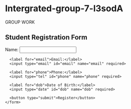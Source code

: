 # Intergrated-group-7-l3sodA
GROUP WORK <!DOCTYPE html>
<html lang="en">
<head>
  <meta charset="UTF-8">
  <meta name="viewport" content="width=device-width, initial-scale=1.0">
  <title>Student Registration Form</title>
  <link rel="stylesheet" href="styles.css">
</head>
<body>
  <div class="container">
    <h2>Student Registration Form</h2>
    <form action="submit.php" method="POST">
      <label for="name">Name:</label>
      <input type="text" id="name" name="name" required>
      
      <label for="email">Email:</label>
      <input type="email" id="email" name="email" required>
      
      <label for="phone">Phone:</label>
      <input type="tel" id="phone" name="phone" required>
      
      <label for="dob">Date of Birth:</label>
      <input type="date" id="dob" name="dob" required>
      
      <button type="submit">Register</button>
    </form>
  </div>
</body>
</html>
